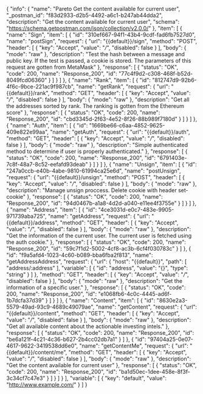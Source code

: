 {
  "info": {
    "name": "Pareto Get the content available for current user",
    "_postman_id": "f83d2933-d2b5-4492-a6c1-b247ab44dda2",
    "description": "Get the content available for current user",
    "schema": "https://schema.getpostman.com/json/collection/v2.0.0/"
  },
  "item": [
    {
      "name": "Sign",
      "item": [
        {
          "id": "310ef667-94f1-43b4-9cdf-fad6fb7527d0",
          "name": "postSign",
          "request": {
            "url": "{{default}}/sign",
            "method": "POST",
            "header": [
              {
                "key": "Accept",
                "value": "*/*",
                "disabled": false
              }
            ],
            "body": {
              "mode": "raw"
            },
            "description": "Test the hash between a message and public key. If the test is passed, a cookie is stored. The parameters of this request are gotten from MetaMask"
          },
          "response": [
            {
              "status": "OK",
              "code": 200,
              "name": "Response_200",
              "id": "77c4f9d2-c308-468f-b52d-8049fcd06360"
            }
          ]
        }
      ]
    },
    {
      "name": "Rank",
      "item": [
        {
          "id": "812747d9-92b6-4f6c-9bce-221ac9f987cb",
          "name": "getRank",
          "request": {
            "url": "{{default}}/rank",
            "method": "GET",
            "header": [
              {
                "key": "Accept",
                "value": "*/*",
                "disabled": false
              }
            ],
            "body": {
              "mode": "raw"
            },
            "description": "Get all the addresses sorted by rank. The ranking is gotten from the Ethereum score"
          },
          "response": [
            {
              "status": "OK",
              "code": 200,
              "name": "Response_200",
              "id": "cbd3345d-2f63-4e52-8f26-88b989f7180d"
            }
          ]
        }
      ]
    },
    {
      "name": "Auth",
      "item": [
        {
          "id": "1669be66-c6aa-4852-9625-409e822e99aa",
          "name": "getAuth",
          "request": {
            "url": "{{default}}/auth",
            "method": "GET",
            "header": [
              {
                "key": "Accept",
                "value": "*/*",
                "disabled": false
              }
            ],
            "body": {
              "mode": "raw"
            },
            "description": "Simple authenticated method to determine if user is properly authenticated."
          },
          "response": [
            {
              "status": "OK",
              "code": 200,
              "name": "Response_200",
              "id": "6791403e-7c8f-48a7-8c52-eefafd93deab"
            }
          ]
        }
      ]
    },
    {
      "name": "Unsign",
      "item": [
        {
          "id": "247a0ccb-e40b-4abe-9810-61994ca25e6d",
          "name": "postUnsign",
          "request": {
            "url": "{{default}}/unsign",
            "method": "POST",
            "header": [
              {
                "key": "Accept",
                "value": "*/*",
                "disabled": false
              }
            ],
            "body": {
              "mode": "raw"
            },
            "description": "Manage unsign proccess. Delete cookie with header set-cookie"
          },
          "response": [
            {
              "status": "OK",
              "code": 200,
              "name": "Response_200",
              "id": "94d0467b-a1a8-4d2d-a040-e11ee4f3755e"
            }
          ]
        }
      ]
    },
    {
      "name": "Address",
      "item": [
        {
          "id": "4ce3031d-e0c7-483e-9905-971739aba725",
          "name": "getAddress",
          "request": {
            "url": "{{default}}/address",
            "method": "GET",
            "header": [
              {
                "key": "Accept",
                "value": "*/*",
                "disabled": false
              }
            ],
            "body": {
              "mode": "raw"
            },
            "description": "Get the information of the current user. The current user is fetched using the auth cookie."
          },
          "response": [
            {
              "status": "OK",
              "code": 200,
              "name": "Response_200",
              "id": "59c7f1d2-5002-4cf8-ac3b-6cf4f030783c"
            }
          ]
        },
        {
          "id": "f9a5afd4-1023-4c60-b089-bba6fba2f813",
          "name": "getAddressAddress",
          "request": {
            "url": {
              "host": "{{default}}",
              "path": [
                "address/:address"
              ],
              "variable": [
                {
                  "id": "address",
                  "value": "{}",
                  "type": "string"
                }
              ]
            },
            "method": "GET",
            "header": [
              {
                "key": "Accept",
                "value": "*/*",
                "disabled": false
              }
            ],
            "body": {
              "mode": "raw"
            },
            "description": "Get the information of a specific user."
          },
          "response": [
            {
              "status": "OK",
              "code": 200,
              "name": "Response_200",
              "id": "e1068fb6-4c0c-4445-ad6f-1b7dcfa37d39"
            }
          ]
        }
      ]
    },
    {
      "name": "Content",
      "item": [
        {
          "id": "8630e2a3-5579-49ad-93c9-4689c49079ae",
          "name": "getContent",
          "request": {
            "url": "{{default}}/content",
            "method": "GET",
            "header": [
              {
                "key": "Accept",
                "value": "*/*",
                "disabled": false
              }
            ],
            "body": {
              "mode": "raw"
            },
            "description": "Get all available content about the actionable investing intels."
          },
          "response": [
            {
              "status": "OK",
              "code": 200,
              "name": "Response_200",
              "id": "be6a121f-4c21-4c36-b627-2b4cc02db7a1"
            }
          ]
        },
        {
          "id": "97404a25-0e07-4617-9622-3419538dd6e0",
          "name": "getContentMe",
          "request": {
            "url": "{{default}}/content/me",
            "method": "GET",
            "header": [
              {
                "key": "Accept",
                "value": "*/*",
                "disabled": false
              }
            ],
            "body": {
              "mode": "raw"
            },
            "description": "Get the content available for current user"
          },
          "response": [
            {
              "status": "OK",
              "code": 200,
              "name": "Response_200",
              "id": "ba1d50ec-1dee-458e-8f3f-3c34cf7c47e3"
            }
          ]
        }
      ]
    }
  ],
  "variable": [
    {
      "key": "default",
      "value": "http://www.example.com/"
    }
  ]
}